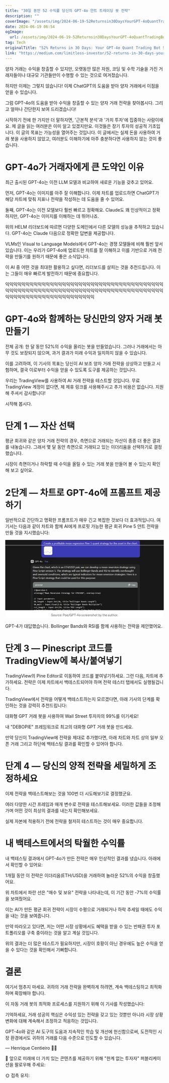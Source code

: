 ```yaml
---
title: "30일 동안 52 수익률 당신의 GPT-4o 얀트 트레이딩 봇 전략"
description: ""
coverImage: "/assets/img/2024-06-19-52Returnsin30DaysYourGPT-4oQuantTradingBotStrategy_0.png"
date: 2024-06-19 06:54
ogImage: 
  url: /assets/img/2024-06-19-52Returnsin30DaysYourGPT-4oQuantTradingBotStrategy_0.png
tag: Tech
originalTitle: "52% Returns in 30 Days: Your GPT-4o Quant Trading Bot Strategy"
link: "https://medium.com/limitless-investor/52-returns-in-30-days-your-gpt-4o-quant-trading-bot-strategy-2eb98e9f360b"
---
```



양자 거래는 수익을 창출할 수 있지만, 오랫동안 많은 자원, 코딩 및 수학 기술을 가진 거래자들이나 대규모 기관들만이 수행할 수 있는 것으로 여겨졌습니다.

하지만 이제는 그렇지 않습니다! 이제 ChatGPT의 도움을 받아 양자 거래에서 이점을 얻을 수 있습니다.

그럼 GPT-4o의 도움을 받아 수익을 창출할 수 있는 양자 거래 전략을 찾아봅시다. 그리고 얼마나 간단한지 보여 드리겠습니다!

시작하기 전에 한 가지만 더 말하자면, '근본적 분석'과 '가치 투자'에 집중하는 사람이에요. 제 글을 읽는 여러분은 이미 알고 있겠지만요. 이것들은 장기 투자의 성공적 기초입니다. 이 글의 목표는 가능성을 열어주는 것입니다. 이 글에서는 실제 돈을 사용하여 거래 봇을 사용하지 않았고, 여러분도 이해하기에 아주 충분하다면 사용하지 않는 것이 좋습니다.

<div class="content-ad"></div>

# GPT-4o가 거래자에게 큰 도약인 이유

최근 출시된 GPT-4o는 이전 LLM 모델과 비교하여 새로운 기능을 갖추고 있어요.

먼저, GPT-4o는 이미지를 아주 잘 이해합니다. 이제 차트를 업로드하면 ChatGPT가 해당 차트에 맞춰 지표나 전략을 작성하는 데 도움을 줄 수 있어요.

둘째, GPT-4o는 이전 모델보다 훨씬 빠르고 정확해요. Claude도 꽤 인상적이고 정확하지만, GPT-4o는 이미지를 이해하는 데 뛰어나죠.

<div class="content-ad"></div>

위의 HELM 리더보드에 따르면 다양한 도메인에서 다른 모델의 성능을 추적하고 있습니다. GPT-4o는 Claude 다음으로 정확한 답변을 제공합니다.

VLMs인 Visual to Language Models에서 GPT-4o는 경쟁 모델들에 비해 훨씬 앞서 있습니다. 이는 우리가 GPT-4o에 업로드한 차트를 잘 이해하고 이를 기반으로 거래 전략을 만들기를 원하기 때문에 좋은 소식입니다.

이 AI 중 어떤 것을 최대한 활용하고 싶다면, 리더보드를 살피는 것을 추천드립니다. 이는 그들이 매우 빠르게 발전하기 때문에 중요합니다.

익익익익익익익익익익익익익익익익익익익익익익익익익익익익익익익익익익익익익익익익익익익익익익익익익익익익익익익익익익익익익익익익익익익익익익익익익익익익익익익익익익익익익익익익익익익익익익익익익익익익

<div class="content-ad"></div>

# GPT-4o와 함께하는 당신만의 양자 거래 봇 만들기

전체 공개: 한 달 동안 52%의 수익을 올리는 봇을 만들었습니다. 그러나 거래에서는 아무 것도 보장되지 않으며, 과거 결과가 미래 수익과 일치하지 않을 수 있습니다.

이를 고려하여, 이 기사의 목표는 당신이 AI 보조 양자 거래 전략을 상상하고 만들고 시험하며, 결국 이로부터 수익을 얻을 수 있도록 도구를 제공하는 것입니다.

우리는 TradingView를 사용하여 AI 거래 전략을 테스트할 것입니다. 무료 TradingView 계정이 없다면, 제 제휴 링크를 사용해주시고 추가 비용은 없습니다. 지원해 주셔서 감사합니다!

<div class="content-ad"></div>

시작해 봅시다.

# 단계 1 — 자산 선택

평균 회귀와 같은 양자 거래 전략의 경우, 측면으로 거래되는 자산이 종종 더 좋은 결과를 내놓습니다. 그래서 몇 달 동안 측면으로 거래되고 있는 이더리움을 선택하기로 결정했습니다.

시장이 측면이거나 하락할 때 수익을 올릴 수 있는 거래 봇을 만들어 볼 수 있는지 확인해 보고 싶어요.

<div class="content-ad"></div>

# 2단계 — 차트로 GPT-4o에 프롬프트 제공하기

일반적으로 간단하고 명확한 프롬프트가 매우 긴고 복잡한 것보다 더 효과적입니다. 여기서는 다음과 같이 차트와 함께 AI에게 프로핏 가능한 평균 회귀 Pine 5 얀트 전략을 만들 것을 지시했습니다:

![차트](/assets/img/2024-06-19-52Returnsin30DaysYourGPT-4oQuantTradingBotStrategy_0.png)

<div class="content-ad"></div>

GPT-4가 대답했습니다. Bollinger Bands와 RSI를 함께 사용하는 전략을 제안했어요.

# 단계 3 — Pinescript 코드를 TradingView에 복사/붙여넣기

TradingView의 Pine Editor로 이동하여 코드를 붙여넣기하세요. 그런 다음, 차트에 추가하세요. 전략은 이제 차트에서 백테스트되어야 하며 전략 테스터 탭에서도 실행될겁니다.

TradingView에서 전략을 어떻게 백테스트하는지 모르겠다면, 아래 기사의 단계를 확인하는 것을 강력히 추천드립니다:

<div class="content-ad"></div>

대화형 GPT 거래 봇을 사용하여 Wall Street 투자자의 99%를 이기세요!

내 "DEBOPIE" 프레임워크로 최고의 대화형 GPT 거래 봇을 만드세요.

만약 당신이 TradingView에 전략을 제대로 추가했다면, 아래 차트와 차트 상의 일부 오픈 거래 그리고 하단에 백테스팅 결과를 확인할 수 있어야 합니다.

# 단계 4 — 당신의 양적 전략을 세밀하게 조정하세요

<div class="content-ad"></div>

이제 전략을 백테스트해보는 것을 100번 더 시도해보기로 결정했군요.

여러 다양한 시간 프레임과 매개 변수로 전략을 테스트해보세요. 이러한 값들을 조정해가며 어떤 것이 최상의 결과를 내는지 확인해보세요.

실제 자본에 적용하기 전에 전략을 철저히 테스트하는 것이 매우 중요합니다.

# 내 백테스트에서의 탁월한 수익률

<div class="content-ad"></div>

내 백테스팅 결과에서 GPT-4o가 만든 전략은 매우 인상적인 결과를 냈습니다. 아래에서 확인할 수 있어요:

1개월 동안 이 전략은 이더리움(ETH/USD)을 거래하여 놀라운 52%의 수익을 창출했어요.

위 차트에서 파란 선은 "매수 및 보유" 전략을 나타내는데, 이 기간 동안 -7%의 수익률을 보여줬어요.

이는 AI가 만든 평균 회귀 전략이 시장이 수평으로 거래되거나 하락 추세일 때에도 수익을 내는 것을 보여줍니다.

<div class="content-ad"></div>

만약 따라오고 있다면, 저는 어떤 시장 상황에서도 혜택을 받을 수 있는 반패권 투자 포트폴리오를 구축 중이라는 것을 알고 계실 것입니다.

위의 결과는 더 많은 테스트가 필요하지만, 시장이 호황이 아닌 경우에도 높은 수익을 얻을 수 있다는 것을 확인해서 기뻐합니다.

# 결론

여기서 멈추지 마세요. 귀하의 거래 전략을 완벽하게 하려면, 계속 백테스팅하고 최적화하며 확장해야 합니다.

<div class="content-ad"></div>

이 자동 거래 봇의 최적화 프로세스를 지원하기 위해 이 기사를 작성했습니다:

기억하세요, 거래 성공의 핵심은 수익성 있는 전략을 갖고 있는 것뿐만 아니라 시장 상황 변화에 대해 계속해서 조정하고 적응하는 것입니다.

GPT-4o와 같은 AI 도구의 도움과 지속적인 학습 및 개선에 헌신함으로써, 도전적인 시장 환경에서도 귀하의 거래를 다음 수준으로 인도할 수 있습니다.

— Henrique Centieiro 🕺🏻

<div class="content-ad"></div>

🚀 앞으로 미래에 더 가치 있는 콘텐츠를 제공하기 위해 "한계 없는 투자자" 퍼블리케이션을 팔로우해 주세요:

🌞 접촉 유지: